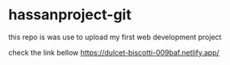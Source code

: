 # hassanproject-git 
this repo is was use to upload my first web development project

check the link bellow 
https://dulcet-biscotti-009baf.netlify.app/
